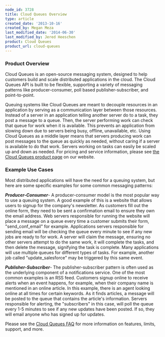 ```yaml
---
node_id: 3728
title: Cloud Queues Overview
type: article
created_date: '2013-10-16'
created_by: Megan Meza
last_modified_date: '2014-06-30'
last_modified_by: Jered Heeschen
product: Cloud Queues
product_url: cloud-queues
---
```


### Product Overview

Cloud Queues is an open-source messaging system, designed to help
customers build and scale distributed applications in the cloud.  The
Cloud Queues API is built to be flexible, supporting a variety of
messaging patterns like producer-consumer, poll based
publisher-subscriber, and point-to-point.

Queuing systems like Cloud Queues are meant to decouple resources in an
application by serving as a communication layer between those resources.
 Instead of a server in an application telling another server do to a
task, they post a message to a queue.  Then, the server performing work
can check that queue for work when it is available.  This prevents an
application from slowing down due to servers being busy, offline,
unavailable, etc.  Using Cloud Queues as a middle layer means that
servers producing work can post messages to the queue as quickly as
needed, without caring if a server is available to do that work.
 Servers working on tasks can easily be scaled up and down as needed.
For pricing and service information, please see [the Cloud Queues
product page](http://www.rackspace.com/cloud/queues/) on our website.



### Example Use Cases

Most distributed applications will have the need for a queuing system,
but here are some specific examples for some common messaging patterns:

***Producer-Consumer***-  A producer-consumer model is the most popular
way to use a queuing system.  A good example of this is a website that
allows users to signup for the company's newsletter.  As customers fill
out the online form, they need to be sent a confirmation email to ensure
they own the email address.  Web servers responsible for running the
website will place a message on a queue every time a customer submits
their form, "send\_conf\_email" for example.  Applications servers
responsible for sending email will be checking the queue every minute to
see if any new jobs are ready to for work.  A server will claim the
message, ensuring no other servers attempt to do the same work, it will
complete the tasks, and then delete the message, signifying the task is
complete.  Many applications will use multiple queues for different
types of tasks.  For example, another job called "update\_salesforce"
may be triggered by this same event.



***Publisher-Subscriber***-  The publisher-subscriber pattern is often
used as the underlying component of a notifications service.  One of the
most common examples is an RSS feed.  Customers signup online to receive
alerts when an event happens, for example, when their company name is
mentioned in an online article.  In this example, there is an agent
looking online at all times for certain keywords.  As it finds articles,
a message will be posted to the queue that contains the article's
information.  Servers responsible for alerting, the "subscribers" in
this case, will poll the queue every 1-5 minutes to see if any new
updates have been posted.  If so, they will email anyone who has signed
up for updates.



Please see the [Cloud Queues
FAQ](/how-to/cloud-queues-faq)
for more information on features, limits, support, and more.

